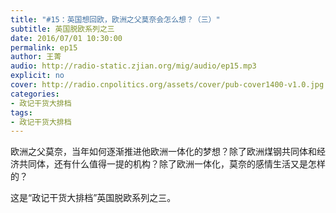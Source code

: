 ```yaml
---
title: "#15：英国想回欧，欧洲之父莫奈会怎么想？（三）"
subtitle: 英国脱欧系列之三
date: 2016/07/01 10:30:00
permalink: ep15
author: 王菁
audio: http://radio-static.zjian.org/mig/audio/ep15.mp3
explicit: no
cover: http://radio.cnpolitics.org/assets/cover/pub-cover1400-v1.0.jpg
categories:
- 政记干货大排档
tags:
- 政记干货大排档
---
```


欧洲之父莫奈，当年如何逐渐推进他欧洲一体化的梦想？除了欧洲煤钢共同体和经济共同体，还有什么值得一提的机构？除了欧洲一体化，莫奈的感情生活又是怎样的？

这是“政记干货大排档”英国脱欧系列之三。